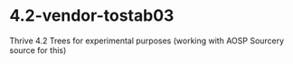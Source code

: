 4.2-vendor-tostab03
===================

Thrive 4.2 Trees for experimental purposes (working with AOSP Sourcery source for this)